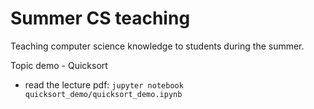 # Summer CS teaching
Teaching computer science knowledge to students during the summer.

Topic demo - Quicksort
 * read the lecture pdf: `jupyter notebook quicksort_demo/quicksort_demo.ipynb`
